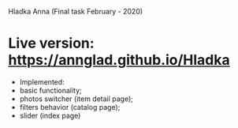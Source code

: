 
Hladka Anna (Final task February -  2020)
# Live version: https://annglad.github.io/Hladka

* Implemented:
* basic functionality;
* photos switcher (item detail page);
* filters behavior (catalog page);
* slider (index page)
